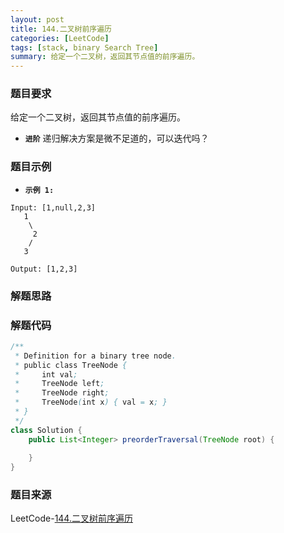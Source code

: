 ```yaml
---
layout: post
title: 144.二叉树前序遍历
categories: [LeetCode]
tags: [stack, binary Search Tree]
summary: 给定一个二叉树，返回其节点值的前序遍历。
---
```


### 题目要求
给定一个二叉树，返回其节点值的前序遍历。

- **`进阶`** 
递归解决方案是微不足道的，可以迭代吗？

### 题目示例
- **`示例 1:`** 
```
Input: [1,null,2,3]
   1
    \
     2
    /
   3

Output: [1,2,3]
```


### 解题思路



### 解题代码
```java
/**
 * Definition for a binary tree node.
 * public class TreeNode {
 *     int val;
 *     TreeNode left;
 *     TreeNode right;
 *     TreeNode(int x) { val = x; }
 * }
 */
class Solution {
    public List<Integer> preorderTraversal(TreeNode root) {
        
    }
}
```

### 题目来源
LeetCode-[144.二叉树前序遍历](https://leetcode-cn.com/problems/binary-tree-preorder-traversal/)